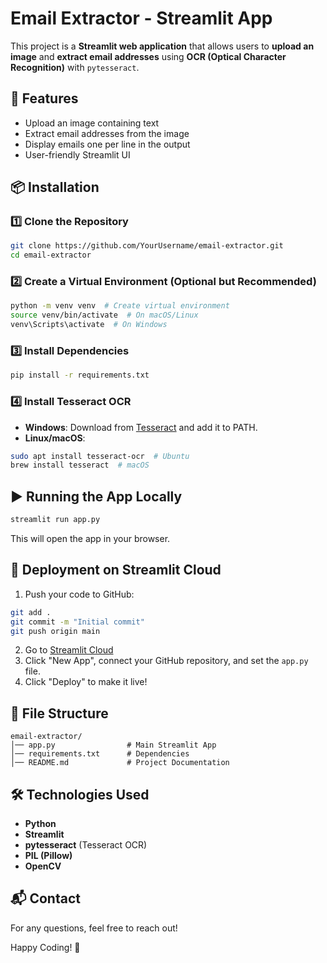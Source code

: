 # Email Extractor - Streamlit App

This project is a **Streamlit web application** that allows users to **upload an image** and **extract email addresses** using **OCR (Optical Character Recognition)** with `pytesseract`.

## 🚀 Features
- Upload an image containing text
- Extract email addresses from the image
- Display emails one per line in the output
- User-friendly Streamlit UI

## 📦 Installation
### **1️⃣ Clone the Repository**
```sh
git clone https://github.com/YourUsername/email-extractor.git
cd email-extractor
```

### **2️⃣ Create a Virtual Environment (Optional but Recommended)**
```sh
python -m venv venv  # Create virtual environment
source venv/bin/activate  # On macOS/Linux
venv\Scripts\activate  # On Windows
```

### **3️⃣ Install Dependencies**
```sh
pip install -r requirements.txt
```

### **4️⃣ Install Tesseract OCR**
- **Windows**: Download from [Tesseract](https://github.com/UB-Mannheim/tesseract/wiki) and add it to PATH.
- **Linux/macOS**:
```sh
sudo apt install tesseract-ocr  # Ubuntu
brew install tesseract  # macOS
```

## ▶️ Running the App Locally
```sh
streamlit run app.py
```

This will open the app in your browser.

## 🚀 Deployment on Streamlit Cloud
1. Push your code to GitHub:
```sh
git add .
git commit -m "Initial commit"
git push origin main
```
2. Go to [Streamlit Cloud](https://share.streamlit.io/)
3. Click "New App", connect your GitHub repository, and set the `app.py` file.
4. Click "Deploy" to make it live!

## 📄 File Structure
```
email-extractor/
│── app.py                # Main Streamlit App
│── requirements.txt      # Dependencies
│── README.md             # Project Documentation
```

## 🛠 Technologies Used
- **Python**
- **Streamlit**
- **pytesseract** (Tesseract OCR)
- **PIL (Pillow)**
- **OpenCV**

## 📬 Contact
For any questions, feel free to reach out!

Happy Coding! 🚀

